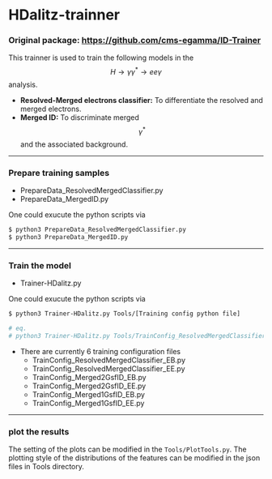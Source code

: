 # HDalitz-trainner

### Original package: https://github.com/cms-egamma/ID-Trainer 

This trainner is used to train the following models in the $$H \rightarrow \gamma\gamma^* \rightarrow ee\gamma$$ analysis.
- **Resolved-Merged electrons classifier:** To differentiate the resolved and merged electrons.
- **Merged ID:** To discriminate merged $$\gamma^*$$ and the associated background.

---
### Prepare training samples 
- PrepareData_ResolvedMergedClassifier.py
- PrepareData_MergedID.py

One could exucute the python scripts via
```bash
$ python3 PrepareData_ResolvedMergedClassifier.py
$ python3 PrepareData_MergedID.py
```
---

### Train the model
- Trainer-HDalitz.py

One could exucute the python scripts via
```bash
$ python3 Trainer-HDalitz.py Tools/[Training config python file]

# eq. 
# python3 Trainer-HDalitz.py Tools/TrainConfig_ResolvedMergedClassifier_EB
```

- There are currently 6 training configuration files
    - TrainConfig_ResolvedMergedClassifier_EB.py
    - TrainConfig_ResolvedMergedClassifier_EE.py
    - TrainConfig_Merged2GsfID_EB.py
    - TrainConfig_Merged2GsfID_EE.py
    - TrainConfig_Merged1GsfID_EB.py
    - TrainConfig_Merged1GsfID_EE.py
---

### plot the results
The setting of the plots can be modified in the ```Tools/PlotTools.py```. The plotting style of the distributions of the features can be modified in the json files in Tools directory.
